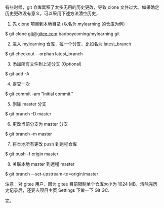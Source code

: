 有些时候，git 仓库累积了太多无用的历史更改，导致 clone 文件过大。如果确定历史更改没有意义，可以采用下述方法清空历史，

 

1) 先 clone 项目到本地目录 (以名为 mylearning 的仓库为例)

$ git clone git@gitee.com:badboycoming/mylearning.git
 

2) 进入 mylearning 仓库，拉一个分支，比如名为 latest_branch

$ git checkout --orphan latest_branch
 

3) 添加所有文件到上述分支 (Optional)

$ git add -A
 

4) 提交一次

$ git commit -am "Initial commit."
 

5) 删除 master 分支

$ git branch -D master
 

6) 更改当前分支为 master 分支

$ git branch -m master
 

7) 将本地所有更改 push 到远程仓库

$ git push -f origin master
 

8) 关联本地 master 到远程 master

$ git branch --set-upstream-to=origin/master
 

注意：对 gitee 用户，因为 gitee 目前限制单个仓库大小为 1024 MB，清除完历史记录后，还要去项目主页 Settings 下做一下 Git GC.

完。